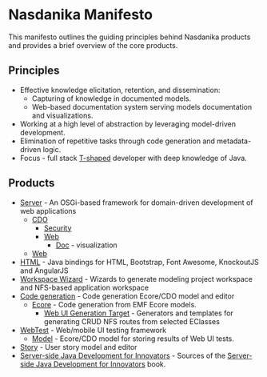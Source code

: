 # Nasdanika Manifesto

This manifesto outlines the guiding principles behind Nasdanika products and provides a brief overview of the core products.   

## Principles

* Effective knowledge elicitation, retention, and dissemination:
    * Capturing of knowledge in documented models.
    * Web-based documentation system serving models documentation and visualizations. 
* Working at a high level of abstraction by leveraging model-driven development.
* Elimination of repetitive tasks through code generation and metadata-driven logic.
* Focus - full stack [T-shaped](https://en.wikipedia.org/wiki/T-shaped_skills) developer with deep knowledge of Java.

## Products 
* [Server](https://github.com/Nasdanika/server) - An OSGi-based framework for domain-driven development of web applications
    * [CDO](https://github.com/Nasdanika/server/tree/master/org.nasdanika.cdo)
        * [Security](https://github.com/Nasdanika/server/tree/master/org.nasdanika.cdo.security)
        * [Web](https://github.com/Nasdanika/server/tree/master/org.nasdanika.cdo.web)
            * [Doc](https://github.com/Nasdanika/server/tree/master/org.nasdanika.cdo.web.doc) - visualization
    * [Web](https://github.com/Nasdanika/server/tree/master/org.nasdanika.web)
* [HTML](https://github.com/Nasdanika/html) - Java bindings for HTML, Bootstrap, Font Awesome, KnockoutJS and AngularJS
* [Workspace Wizard](https://github.com/Nasdanika/workspace-wizard) - Wizards to generate modeling project workspace and NFS-based application workspace
* [Code generation](https://github.com/Nasdanika/codegen) - Code generation Ecore/CDO model and editor
    * [Ecore](https://github.com/Nasdanika/codegen-ecore) - Code generation from EMF Ecore models.
        * [Web UI Generation Target](https://github.com/Nasdanika/codegen-ecore-web-ui) - Generators and templates for generating CRUD NFS routes from selected EClasses
* [WebTest](https://github.com/Nasdanika/webtest) - Web/mobile UI testing framework
    * [Model](https://github.com/Nasdanika/webtest-model) - Ecore/CDO model for storing results of Web UI tests.
* [Story](https://github.com/Nasdanika/story) - User story model and editor
* [Server-side Java Development for Innovators](https://github.com/Nasdanika/server-side-java-development-for-innovators) - Sources of the [Server-side Java Development for Innovators](https://server-side-java-development-for-innovators.books.nasdanika.org/) book.
 